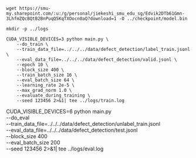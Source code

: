 ```
wget https://smu-my.sharepoint.com/:u:/g/personal/jiekeshi_smu_edu_sg/Edvik2DTb61Gmn-3LhfmZQcBQtB2BnPuqQ5KqTXOocn0aQ?download=1 -O ../checkpoint/model.bin
```
```
mkdir -p ../logs

CUDA_VISIBLE_DEVICES=3 python main.py \
    --do_train \
    --train_data_file=../../../data/defect_detection/label_train.jsonl \
    --eval_data_file=../../../data/defect_detection/valid.jsonl \
    --epoch 10 \
    --block_size 400 \
    --train_batch_size 16 \
    --eval_batch_size 64 \
    --learning_rate 2e-5 \
    --max_grad_norm 1.0 \
    --evaluate_during_training \
    --seed 123456 2>&1| tee ../logs/train.log
```

CUDA_VISIBLE_DEVICES=6 python main.py \
    --do_eval \
    --train_data_file=../../../data/defect_detection/unlabel_train.jsonl \
    --eval_data_file=../../../data/defect_detection/test.jsonl \
    --block_size 400 \
    --eval_batch_size 200 \
    --seed 123456 2>&1| tee ../logs/eval.log